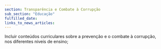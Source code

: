 ```yaml
---
section: Transparência e Combate à Corrupção
sub_section: "Educação"
fulfilled_date:
links_to_news_articles:
---
```


Incluir conteúdos curriculares sobre a prevenção e o combate à corrupção, nos diferentes níveis de ensino;